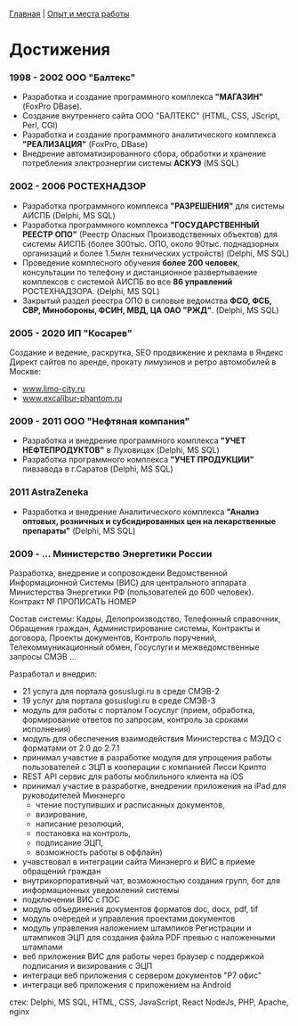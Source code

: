 [Главная](README.md) | [Опыт и места работы](experience.md)

# Достижения

### 1998 - 2002 ООО "Балтекс"

- Разработка и создание программного комплекса **"МАГАЗИН"** (FoxPro DBase).
- Создание внутреннего сайта ООО "БАЛТЕКС" (HTML, CSS, JScript, Perl, CGI)
- Разработка и создание программного аналитического комплекса **"РЕАЛИЗАЦИЯ"** (FoxPro, DBase)
- Внедрение автоматизированного сбора, обработки и хранение потребления электроэнергии системы **АСКУЭ** (MS SQL)


### 2002 - 2006 РОСТЕХНАДЗОР

- Разработка программного комплекса **"РАЗРЕШЕНИЯ"** для системы АИСПБ (Delphi, MS SQL)
- Разработка программного комплекса **"ГОСУДАРСТВЕННЫЙ РЕЕСТР ОПО"** (Реестр Опасных Производственных объектов) для системы АИСПБ (более 300тыс. ОПО, около 90тыс. поднадзорных организаций и более 1.5млн технических устройств) (Delphi, MS SQL)
- Проведение комплесного обучения **более 200 человек**, консультации по телефону и дистанционное развертываение комплексов с системой АИСПБ во все **86 управлений** РОСТЕХНАДЗОРА. (Delphi, MS SQL)
- Закрытый раздел реестра ОПО в силовые ведомства **ФСО, ФСБ, СВР, Минобороны, ФСИН, МВД, ЦА ОАО "РЖД"**. (Delphi, MS SQL)

### 2005 - 2020 ИП "Косарев"

Создание и ведение, раскрутка, SEO продвижение и реклама в Яндекс Директ сайтов по аренде, прокату лимузинов и ретро автомобилей в Москве:
- www.limo-city.ru
- www.excalibur-phantom.ru

### 2009 - 2011 ООО "Нефтяная компания"

- Разработка и внедрение программного комплекса **"УЧЕТ НЕФТЕПРОДУКТОВ"** в Луховицах (Delphi, MS SQL)
- Разработка программного комплекса **"УЧЕТ ПРОДУКЦИИ"** пивзавода в г.Саратов (Delphi, MS SQL)

### 2011 AstraZeneka

- Разработка и внедрение Аналитического комплекса **"Анализ оптовых, розничных и субсидированных цен на лекарственные препараты"** (Delphi, MS SQL)

### 2009 - ... Министерство Энергетики России

Разработка, внедрение и сопровождени Ведомственной Информационной Системы (ВИС) для центрального аппарата Министерства Энергетики РФ (пользователей до 600 человек). Контракт № ПРОПИСАТЬ НОМЕР

Состав системы: Кадры, Делопроизводство, Телефонный справочник, Обращения граждан, Администрирование системы, Контракты и договора, Проекты документов, Контроль поручений, Телекоммуникационный обмен, Госуслуги и межведомственные запросы СМЭВ ...

Разработал и внедрил:
- 21 услуга для портала gosuslugi.ru в среде СМЭВ-2
- 19 услуг для портала gosuslugi.ru в среде СМЭВ-3
- модуль для работы с порталом Госуслуг (прием, обработка, формирование ответов по запросам, контроль за сроками исполнения)
- модуль для обеспечения взаимодействия Министерства с МЭДО с форматами от 2.0 до 2.7.1
- принимал учавстие в разработке модуля для упрощения работы пользователей с ЭЦП в кооперации с компанией Лисси Крипто
- REST API сервис для работы моблильного клиента на iOS
- принимал участие в разработке, внедрении приложения на iPad для руководителей Минэнерго
  - чтение поступивших и расписанных документов,
  - визирование,
  - написание резолюций,
  - постановка на контроль,
  - подписание ЭЦП,
  - возможность работы в оффлайн)
- учавствовал в интеграции сайта Минэнерго и ВИС в приеме обращений граждан
- внутрикорпоративный чат, возможностью создания групп, бот для информационных уведомлений системы
- подключении ВИС с ПОС
- модуль объединения документов форматов doc, docx, pdf, tif
- модуль очередей и управления проектами документов
- модуль управления наложением штампиков Регистрации и штампиков ЭЦП для создания файла PDF превью с наложенными штампами
- веб приложения ВИС для работы через браузер с поддержкой подписания и визирования с ЭЦП
- интеграци веб приложения с сервером документов "Р7 офис"
- интеграци веб приложения с приложением на Android

стек: Delphi, MS SQL, HTML, CSS, JavaScript, React NodeJs, PHP, Apache, nginx

